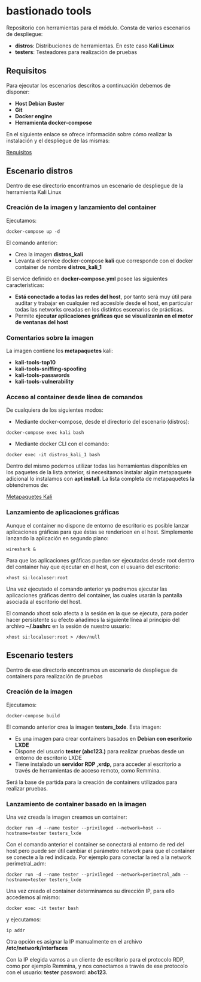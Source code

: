 # bastionado tools

Repositorio con herramientas para el módulo. Consta de varios escenarios de despliegue:

* **distros**: Distribuciones de herramientas. En este caso **Kali Linux**
* **testers**: Testeadores para realización de pruebas

## Requisitos

Para ejecutar los escenarios descritos a continuación debemos de disponer:

* **Host Debian Buster**
* **Git**
* **Docker engine**
* **Herramienta docker-compose**

En el siguiente enlace se ofrece información sobre cómo realizar la instalación y el despliegue de las mismas:

[Requisitos](https://github.com/javierfp-isc/sxe_requisitos/blob/master/REQUISITOS.md)

## Escenario distros

Dentro de ese directorio encontramos un escenario de despliegue de la herramienta Kali Linux

### Creación de la imagen y lanzamiento del container

Ejecutamos:

`docker-compose up -d`

El comando anterior:

* Crea la imagen **distros_kali**
* Levanta el service docker-compose **kali** que corresponde con el docker container de nombre **distros_kali_1**

El service definido en **docker-compose.yml** posee las siguientes características:

* **Está conectado a todas las redes del host**, por tanto será muy útil para auditar y trabajar en cualquier red accesible desde el host, en particular todas las networks creadas en los distintos escenarios de prácticas.
* Permite **ejecutar aplicaciones gráficas que se visualizarán en el motor de ventanas del host**

### Comentarios sobre la imagen

La imagen contiene los **metapaquetes** kali:

* **kali-tools-top10**
* **kali-tools-sniffing-spoofing**
* **kali-tools-passwords**
* **kali-tools-vulnerability**

### Acceso al container desde línea de comandos

De cualquiera de los siguientes modos:

* Mediante docker-compose, desde el directorio del escenario (distros):

`docker-compose exec kali bash`

* Mediante docker CLI con el comando:

`docker exec -it distros_kali_1 bash`

Dentro del mismo podemos utilizar todas las herramientas disponibles en los paquetes de la lista anterior, si necesitamos instalar algún metapaquete adicional lo instalamos con **apt install**. La lista completa de metapaquetes la obtendremos de:

[Metapaquetes Kali](https://www.kali.org/docs/general-use/metapackages/)

### Lanzamiento de aplicaciones gráficas

Aunque el container no dispone de entorno de escritorio es posible lanzar aplicaciones gráficas para que éstas se rendericen en el host. Simplemente lanzando la aplicación en segundo plano:

`wireshark &`

Para que las aplicaciones gráficas puedan ser ejecutadas desde root dentro del container hay que ejecutar en el host, con el usuario del escritorio:

`xhost si:localuser:root`

Una vez ejecutado el comando anterior ya podremos ejecutar las aplicaciones gráficas dentro del container, las cuales usarán la pantalla asociada al escritorio del host.

El comando xhost solo afecta a la sesión en la que se ejecuta, para poder hacer persistente su efecto añadimos la siguiente línea al principio del archivo **~/.bashrc** en la sesión de nuestro usuario:

`xhost si:localuser:root > /dev/null`

## Escenario testers

Dentro de ese directorio encontramos un escenario de despliegue de containers para realización de pruebas

### Creación de la imagen

Ejecutamos:

`docker-compose build`

El comando anterior crea la imagen **testers_lxde**. Esta imagen:

* Es una imagen para crear containers basados en **Debian con escritorio LXDE**
* Dispone del usuario **tester (abc123.)** para realizar pruebas desde un entorno de escritorio LXDE
* Tiene instalado un **servidor RDP ,xrdp,** para acceder al escritorio a través de herramientas de acceso remoto, como Remmina.

Será la base de partida para la creación de containers utilizados para realizar pruebas.

### Lanzamiento de container basado en la imagen

Una vez creada la imagen creamos un container:

`docker run -d --name tester --privileged --network=host --hostname=tester testers_lxde`

Con el comando anterior el container se conectará al entorno de red del host pero puede ser útil cambiar el parámetro network para que el container se conecte a la red indicada. Por ejemplo para conectar la red a la network perimetral_adm:

`docker run -d --name tester --privileged --network=perimetral_adm --hostname=tester testers_lxde`

Una vez creado el container determinamos su dirección IP, para ello accedemos al mismo:

`docker exec -it tester bash`

y ejecutamos:

`ip addr`

Otra opción es asignar la IP manualmente en el archivo **/etc/network/interfaces**

Con la IP elegida vamos a un cliente de escritorio para el protocolo RDP, como por ejemplo Remmina, y nos conectamos a través de ese protocolo con el usuario: **tester** password: **abc123.**

